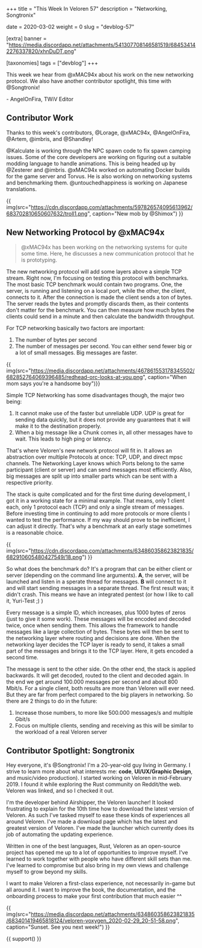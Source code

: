 +++
title = "This Week In Veloren 57"
description = "Networking, Songtronix"

date = 2020-03-02
weight = 0
slug = "devblog-57"

[extra]
banner = "https://media.discordapp.net/attachments/541307708146581519/684534142276337820/xhnDuDT.png"

[taxonomies]
tags = ["devblog"]
+++

This week we hear from @xMAC94x about his work on the new networking protocol. We also have another contributor spotlight, this time with @Songtronix!

\- AngelOnFira, TWiV Editor

## Contributor Work

Thanks to this week's contributors, @Lorage, @xMAC94x, @AngelOnFira, @Artem, @imbris, and @Shandley!

@Kalculate is working through the NPC spawn code to fix spawn camping issues. Some of the core developers are working on figuring out a suitable modding language to handle animations. This is being headed up by @Zesterer and @imbris. @xMAC94x worked on automating Docker builds for the game server and Torvus. He is also working on networking systems and benchmarking them. @untouchedhappiness is working on Japanese translations.

{{ img(src="https://cdn.discordapp.com/attachments/597826574095613962/683702810650607632/troll1.png", caption="New mob by @Shimox") }}

## New Networking Protocol by @xMAC94x

> @xMAC94x has been working on the networking systems for quite some time. Here, he discusses a new communication protocol that he is prototyping.

The new networking protocol will add some layers above a simple TCP stream. Right now, I'm focusing on testing this protocol with benchmarks. The most basic TCP benchmark would contain two programs. One, the server, is running and listening on a local port, while the other, the client, connects to it. After the connection is made the client sends a ton of bytes. The server reads the bytes and promptly discards them, as their contents don't matter for the benchmark. You can then measure how much bytes the clients could send in a minute and then calculate the bandwidth throughput.

For TCP networking basically two factors are important:

1. The number of bytes per second
2. The number of messages per second. You can either send fewer big or a lot of small messages. Big messages are faster.

{{ img(src="https://media.discordapp.net/attachments/467861553178345502/682852764069396485/redhead-orc-looks-at-you.png", caption="When mom says you're a handsome boy")}}

Simple TCP Networking has some disadvantages though, the major two being:

1. It cannot make use of the faster but unreliable UDP. UDP is great for sending data quickly, but it does not provide any guarantees that it will make it to the destination properly.
2. When a big message like a Chunk comes in, all other messages have to wait. This leads to high ping or latency.

That's where Veloren's new network protocol will fit in. It allows an abstraction over multiple Protocols at once: TCP, UDP, and direct mpsc channels. The Networking Layer knows which Ports belong to the same participant (client or server) and can send messages most efficiently. Also, big messages are split up into smaller parts which can be sent with a respective priority.

The stack is quite complicated and for the first time during development, I got it in a working state for a minimal example. That means, only 1 client each, only 1 protocol each (TCP) and only a single stream of messages. Before investing time in continuing to add more protocols or more clients I wanted to test the performance. If my way should prove to be inefficient, I can adjust it directly. That's why a benchmark at an early stage sometimes is a reasonable choice.

{{ img(src="https://cdn.discordapp.com/attachments/634860358623821835/682910605480427549/18.png") }}

So what does the benchmark do? It's a program that can be either client or server (depending on the command line arguments). **A**, the server, will be launched and listen in a sperate thread for messages. **B** will connect to it and will start sending messages in a separate thread. The first result was; it didn't crash. This means we have an integrated pentest (or how I like to call it, Yuri-Test ;) )

Every message is a simple ID, which increases, plus 1000 bytes of zeros (just to give it some work). These messages will be encoded and decoded twice, once when sending them. This allows the framework to handle messages like a large collection of bytes. These bytes will then be sent to the networking layer where routing and decisions are done. When the networking layer decides the TCP layer is ready to send, it takes a small part of the messages and brings it to the TCP layer. Here, it gets encoded a second time.

The message is sent to the other side. On the other end, the stack is applied backwards. It will get decoded, routed to the client and decoded again. In the end we get around 100.000 messages per second and about 800 Mbit/s. For a single client, both results are more than Veloren will ever need. But they are far from perfect compared to the big players in networking. So there are 2 things to do in the future:

1. Increase those numbers, to more like 500.000 messages/s and multiple Gbit/s
2. Focus on multiple clients, sending and receiving as this will be similar to the workload of a real Veloren server

## Contributor Spotlight: Songtronix

Hey everyone, it's @Songtronix! I'm a 20-year-old guy living in Germany. I strive to learn more about what interests me: **code**, **UI/UX/Graphic Design**, and music/video production). I started working on Veloren in mid-February 2019. I found it while exploring the Rust community on Reddit/the web. Veloren was linked, and so I checked it out.

I'm the developer behind Airshipper, the Veloren launcher! It looked frustrating to explain for the 10th time how to download the latest version of Veloren. As such I've tasked myself to ease these kinds of experiences all around Veloren. I've made a download page which has the latest and greatest version of Veloren. I've made the launcher which currently does its job of automating the updating experience.

Written in one of the best languages, Rust, Veloren as an open-source project has opened me up to a lot of opportunities to improve myself. I've learned to work together with people who have different skill sets than me. I've learned to compromise but also bring in my own views and challenge myself to grow beyond my skills.

I want to make Veloren a first-class experience, not necessarily in-game but all around it. I want to improve the book, the documentation, and the onboarding process to make your first contribution that much easier ^^

{{ img(src="https://media.discordapp.net/attachments/634860358623821835/683401419465818124/veloren-voxygen_2020-02-29_20-51-58.png", caption="Sunset. See you next week!") }}

{{ support() }}
